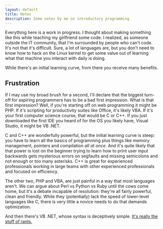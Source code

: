 ```yaml
---
layout: default
title: Notes
description: Some notes by me on introductory programming
---
```


Everything here is a work in progress. I thought about making something like
this while teaching my girlfriend some code. I realized, as someone outside the
IT community, that I'm surrounded by people who can't code. It's not that it's
difficult. Sure, a lot of languages are, but you don't need to know how to hack
on the Linux kernel to get some value out of learning what that machine you
interact with daily is doing.

While there's an initial learning curve, from there you receive many benefits.

## Frustration

If I may use my broad brush for a second, I'll declare that the biggest turn-off
for aspiring programmers has to be a bad first impression. What is that first
impression? Well, if you're starting off on web programming it might be PHP. If
it's scripting for productivity suites like Office, it's likely VBA.  If
it's your first computer science course, that would be C or C++. If you just
downloaded the first IDE you heard of for the OS you likely have, Visual Studio,
it might be VB .NET.

C and C++ are wonderfully powerful, but the initial learning curve is steep: you
have to learn all the basics of programming plus things like memory management,
pointers and compilation _all at once_. And it's quite likely that that power
is lost on the beginner trying to learn how to print user input backwards gets
mysterious errors on segfaults and missing semicolons and not enough or too many
asterisks. C++ is great for experienced professionals working in large teams
with other experienced professionals and focused on efficiency.

The other two, PHP and VBA, are just painful in a way that most languages
aren't. We can argue about Perl vs Python vs Ruby until the cows come home, but
it's a debate incapable of resolution: they're all fairly powerful, clean and
friendly. While they (potentially) lack the speed of lower-level languages like
C, there is very little a novice needs to do that demands optimization.

And then there's VB .NET, whose syntax is deceptively simple. [It's really the
stuff of rants.][vb_rant]

  [vb_rant]: http://www.codethinked.com/vbnet2c-oh-how-i-hate-thee2c-let-me-count-the-ways
